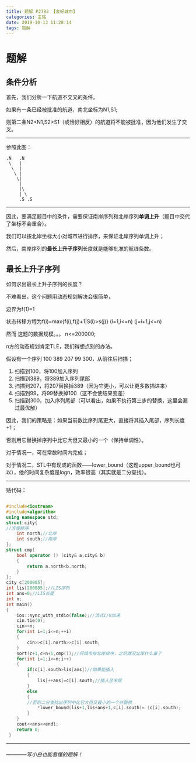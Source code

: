 ```yaml
---
title: 题解 P2782 【友好城市】
categories: 主站
date: 2019-10-13 11:28:14
tags: 题解
---
```


 

# 题解
## 条件分析
首先，我们分析一下航道不交叉的条件。

 如果有一条已经被批准的航道，南北坐标为N1,S1;

 则第二条N2<N1,S2>S1（或恰好相反）的航道将不能被批准，因为他们发生了交叉。

------------
参照此图：
```
.N   .N
 \   |
  \  |
   \ | 
    \|
     |
     |\
     | \
     .S .S
```

------------
因此，要满足题目中的条件，需要保证南岸序列和北岸序列**单调上升**（题目中交代了坐标不会重合）。

我们可以按北岸坐标大小对城市进行排序，来保证北岸序列单调上升；

然后，南岸序列的**最长上升子序列**长度就是能够批准的航线条数。

##  最长上升子序列
如何求出最长上升子序列的长度？

不难看出，这个问题用动态规划解决会很简单，

边界为f(1)=1

状态转移方程为f(i)=max{f(i),f(j)+1|S(i)>s(j)} (i=1,i<=n) (j=i+1,j<=n)

然而 这题的数据规模。。。 n<=200000;

n方的动态规划肯定TLE，我们得想点别的办法。

假设有一个序列 100 389 207 99 300，从前往后扫描；

1. 扫描到100，将100加入序列
2. 扫描到389，将389加入序列尾部
3. 扫描到207，将207替换掉389（因为它更小，可以让更多数插进来）
4. 扫描到99，将99替换掉100（这不会使结果变差）
5. 扫描到300，加入序列尾部（可以看出，如果不执行第三步的替换，这里会漏过最优解）

因此，我们的策略是：如果当前数比序列尾更大，直接将其插入尾部，序列长度+1；

否则用它替换掉序列中比它大但又最小的一个（保持单调性）。

对于情况一，可在常数时间内完成；

对于情况二，STL中有现成的函数——lower_bound（这题upper_bound也可以），他的时间复杂度是logn，效率很高（其实就是二分查找）。

------------

贴代码：
```cpp

#include<iostream>
#include<algorithm>
using namespace std;
struct city{
//方便排序
    int north;//北岸
    int south;//南岸
};
struct cmp{
    bool operator () (city& a,city& b)
    {
        return a.north<b.north;
    }
};
city c[200005];
int lis[200005];//LIS序列
int ans=0;//LIS长度
int n;
int main()
{
    ios::sync_with_stdio(false);//流式I/O加速
    cin.tie(0);
    cin>>n;
    for(int i=1;i<=n;++i)
    {
        cin>>c[i].north>>c[i].south;
    }
    sort(c+1,c+n+1,cmp());//将城市按北岸排序，之后就没北岸什么事了
    for(int i=1;i<=n;i++)
    {
        if(c[i].south>lis[ans])//如果能插入
        {
            lis[++ans]=c[i].south;//插入至末尾
        }
        else
        {
        //否则二分查找出序列中比它大但又最小的一个并替换
            *lower_bound(lis+1,lis+ans+1,c[i].south)= (c[i].south);
        }
    }
    cout<<ans<<endl;
    return 0;
 } 
```



------------


######    ————写小白也能看懂的题解！